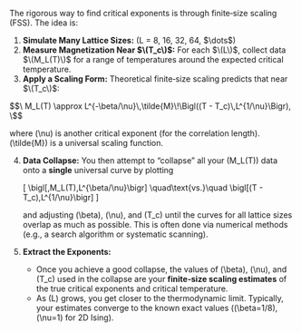 The rigorous way to find critical exponents is through finite‐size scaling (FSS). The idea is:

1. **Simulate Many Lattice Sizes:** \(L = 8, 16, 32, 64, $\dots\$)  
2. **Measure Magnetization Near $\(T_c\)$:** For each $\(L\)$, collect data $\(M_L(T)\)$ for a range of temperatures around the expected critical temperature.  
3. **Apply a Scaling Form:** Theoretical finite‐size scaling predicts that near $\(T_c\)$:

$$\
M_L(T) \approx L^{-\beta/\nu}\,\tilde{M}\!\Bigl((T - T_c)\,L^{1/\nu}\Bigr),
\$$

   where \(\nu\) is another critical exponent (for the correlation length). \(\tilde{M}\) is a universal scaling function.

4. **Data Collapse:** You then attempt to “collapse” all your \(M_L(T)\) data onto a **single** universal curve by plotting

   \[
   \bigl[\,M_L(T)\,L^{\beta/\nu}\bigr] \quad\text{vs.}\quad \bigl[(T - T_c)\,L^{1/\nu}\bigr]
   \]

   and adjusting \(\beta\), \(\nu\), and \(T_c\) until the curves for all lattice sizes overlap as much as possible. This is often done via numerical methods (e.g., a search algorithm or systematic scanning).

5. **Extract the Exponents:**  
   - Once you achieve a good collapse, the values of \(\beta\), \(\nu\), and \(T_c\) used in the collapse are your **finite‐size scaling estimates** of the true critical exponents and critical temperature.  
   - As \(L\) grows, you get closer to the thermodynamic limit. Typically, your estimates converge to the known exact values (\(\beta=1/8\), \(\nu=1\) for 2D Ising).
